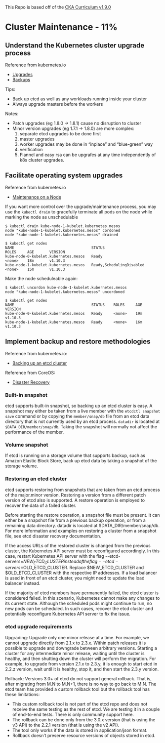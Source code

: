 This Repo is based off of the [CKA Curriculum v1.9.0](https://github.com/cncf/curriculum/blob/master/certified_kubernetes_administrator_exam_v1.9.0.pdf)

# Cluster Maintenance - 11%

## Understand the Kubernetes cluster upgrade process
Reference from kubernetes.io
- [Upgrades](https://kubernetes.io/docs/getting-started-guides/ubuntu/upgrades/)
- [Backups](https://kubernetes.io/docs/getting-started-guides/ubuntu/backups/)

Tips:
- Back up etcd as well as any workloads running inside your cluster
- Always upgrade masters before the workers

Notes:
- Patch upgrades  (eg 1.8.0 -> 1.8.1) cause no disruption to cluster
- Minor version upgrades (eg 1.7.1 -> 1.8.0) are more complex:
	1. separate etcd upgrades to be done first
	2. master upgrades
	3. worker upgrades may be done in “inplace” and “blue-green” way
	4. verification
	5. Flannel and easy rsa can be upgrafes at any time independently of k8s cluster upgrades.

## Facilitate operating system upgrades
Reference from kubernetes.io
- [Maintenance on a Node](https://kubernetes.io/docs/tasks/administer-cluster/cluster-management/#maintenance-on-a-node)

If you want more control over the upgrade/maintenance process, you may use the `kubectl drain` to gracefully terminate all pods on the node while marking the node as unschedulable
```
$ kubectl drain kube-node-1-kubelet.kubernetes.mesos
node "kube-node-1-kubelet.kubernetes.mesos" cordoned
node "kube-node-1-kubelet.kubernetes.mesos" drained

$ kubectl get nodes
NAME                                   STATUS                     ROLES     AGE       VERSION
kube-node-0-kubelet.kubernetes.mesos   Ready                      <none>    18m       v1.10.3
kube-node-1-kubelet.kubernetes.mesos   Ready,SchedulingDisabled   <none>    15m       v1.10.3
```

Make the node scheduleable again:
```
$ kubectl uncordon kube-node-1-kubelet.kubernetes.mesos
node "kube-node-1-kubelet.kubernetes.mesos" uncordoned

$ kubectl get nodes
NAME                                   STATUS    ROLES     AGE       VERSION
kube-node-0-kubelet.kubernetes.mesos   Ready     <none>    19m       v1.10.3
kube-node-1-kubelet.kubernetes.mesos   Ready     <none>    16m       v1.10.3
```

## Implement backup and restore methodologies
Reference from kubernetes.io:
- [Backing up an etcd cluster](https://kubernetes.io/docs/tasks/administer-cluster/configure-upgrade-etcd/#backing-up-an-etcd-cluster)

Reference from CoreOS:
- [Disaster Recovery](https://github.com/coreos/etcd/blob/master/Documentation/op-guide/recovery.md)

### Built-in snapshot
etcd supports built-in snapshot, so backing up an etcd cluster is easy. A snapshot may either be taken from a live member with the `etcdctl snapshot save` command or by copying the `member/snap/db` file from an etcd data directory that is not currently used by an etcd process. `datadir` is located at `$DATA_DIR/member/snap/db`. Taking the snapshot will normally not affect the performance of the member.

### Volume snapshot
If etcd is running on a storage volume that supports backup, such as Amazon Elastic Block Store, back up etcd data by taking a snapshot of the storage volume.

### Restoring an etcd cluster
etcd supports restoring from snapshots that are taken from an etcd process of the major.minor version. Restoring a version from a different patch version of etcd also is supported. A restore operation is employed to recover the data of a failed cluster.

Before starting the restore operation, a snapshot file must be present. It can either be a snapshot file from a previous backup operation, or from a remaining data directory. datadir is located at $DATA_DIR/member/snap/db. For more information and examples on restoring a cluster from a snapshot file, see etcd disaster recovery documentation.

If the access URLs of the restored cluster is changed from the previous cluster, the Kubernetes API server must be reconfigured accordingly. In this case, restart Kubernetes API server with the flag --etcd-servers=$NEW_ETCD_CLUSTER instead of the flag --etcd-servers=$OLD_ETCD_CLUSTER. Replace $NEW_ETCD_CLUSTER and $OLD_ETCD_CLUSTER with the respective IP addresses. If a load balancer is used in front of an etcd cluster, you might need to update the load balancer instead.

If the majority of etcd members have permanently failed, the etcd cluster is considered failed. In this scenario, Kubernetes cannot make any changes to its current state. Although the scheduled pods might continue to run, no new pods can be scheduled. In such cases, recover the etcd cluster and potentially reconfigure Kubernetes API server to fix the issue.

### etcd upgrade requirements

Upgrading:
Upgrade only one minor release at a time. For example, we cannot upgrade directly from 2.1.x to 2.3.x. Within patch releases it is possible to upgrade and downgrade between arbitrary versions. Starting a cluster for any intermediate minor release, waiting until the cluster is healthy, and then shutting down the cluster will perform the migration. For example, to upgrade from version 2.1.x to 2.3.y, it is enough to start etcd in 2.2.z version, wait until it is healthy, stop it, and then start the 2.3.y version.

Rollback:
Versions 3.0+ of etcd do not support general rollback. That is, after migrating from M.N to M.N+1, there is no way to go back to M.N. The etcd team has provided a custom rollback tool but the rollback tool has these limitations:
- This custom rollback tool is not part of the etcd repo and does not receive the same testing as the rest of etcd. We are testing it in a couple of end-to-end tests. There is only community support here.
- The rollback can be done only from the 3.0.x version (that is using the v3 API) to the 2.2.1 version (that is using the v2 API).
- The tool only works if the data is stored in application/json format.
- Rollback doesn’t preserve resource versions of objects stored in etcd.






